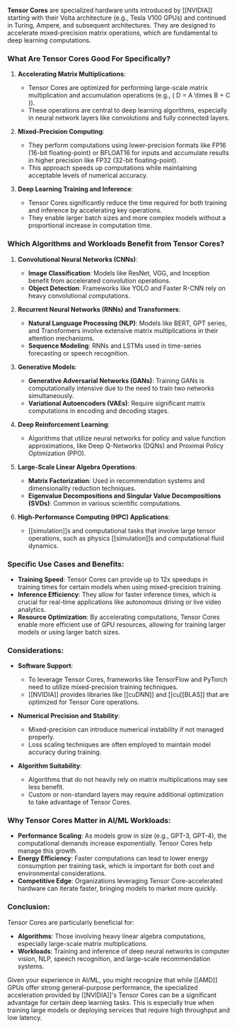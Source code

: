 
**Tensor Cores** are specialized hardware units introduced by [[NVIDIA]] starting with their Volta architecture (e.g., Tesla V100 GPUs) and continued in Turing, Ampere, and subsequent architectures. They are designed to accelerate mixed-precision matrix operations, which are fundamental to deep learning computations.

### **What Are Tensor Cores Good For Specifically?**

1. **Accelerating Matrix Multiplications**:
   - Tensor Cores are optimized for performing large-scale matrix multiplication and accumulation operations (e.g., \( D = A \times B + C \)).
   - These operations are central to deep learning algorithms, especially in neural network layers like convolutions and fully connected layers.

2. **Mixed-Precision Computing**:
   - They perform computations using lower-precision formats like FP16 (16-bit floating-point) or BFLOAT16 for inputs and accumulate results in higher precision like FP32 (32-bit floating-point).
   - This approach speeds up computations while maintaining acceptable levels of numerical accuracy.

3. **Deep Learning Training and Inference**:
   - Tensor Cores significantly reduce the time required for both training and inference by accelerating key operations.
   - They enable larger batch sizes and more complex models without a proportional increase in computation time.

### **Which Algorithms and Workloads Benefit from Tensor Cores?**

1. **Convolutional Neural Networks (CNNs)**:
   - **Image Classification**: Models like ResNet, VGG, and Inception benefit from accelerated convolution operations.
   - **Object Detection**: Frameworks like YOLO and Faster R-CNN rely on heavy convolutional computations.

2. **Recurrent Neural Networks (RNNs) and Transformers**:
   - **Natural Language Processing (NLP)**: Models like BERT, GPT series, and Transformers involve extensive matrix multiplications in their attention mechanisms.
   - **Sequence Modeling**: RNNs and LSTMs used in time-series forecasting or speech recognition.

3. **Generative Models**:
   - **Generative Adversarial Networks (GANs)**: Training GANs is computationally intensive due to the need to train two networks simultaneously.
   - **Variational Autoencoders (VAEs)**: Require significant matrix computations in encoding and decoding stages.

4. **Deep Reinforcement Learning**:
   - Algorithms that utilize neural networks for policy and value function approximations, like Deep Q-Networks (DQNs) and Proximal Policy Optimization (PPO).

5. **Large-Scale Linear Algebra Operations**:
   - **Matrix Factorization**: Used in recommendation systems and dimensionality reduction techniques.
   - **Eigenvalue Decompositions and Singular Value Decompositions (SVDs)**: Common in various scientific computations.

6. **High-Performance Computing (HPC) Applications**:
   - [[simulation]]s and computational tasks that involve large tensor operations, such as physics [[simulation]]s and computational fluid dynamics.

### **Specific Use Cases and Benefits**:

- **Training Speed**: Tensor Cores can provide up to 12x speedups in training times for certain models when using mixed-precision training.
- **Inference Efficiency**: They allow for faster inference times, which is crucial for real-time applications like autonomous driving or live video analytics.
- **Resource Optimization**: By accelerating computations, Tensor Cores enable more efficient use of GPU resources, allowing for training larger models or using larger batch sizes.

### **Considerations**:

- **Software Support**:
  - To leverage Tensor Cores, frameworks like TensorFlow and PyTorch need to utilize mixed-precision training techniques.
  - [[NVIDIA]] provides libraries like [[cuDNN]] and [[cu[[BLAS]] that are optimized for Tensor Core operations.

- **Numerical Precision and Stability**:
  - Mixed-precision can introduce numerical instability if not managed properly.
  - Loss scaling techniques are often employed to maintain model accuracy during training.

- **Algorithm Suitability**:
  - Algorithms that do not heavily rely on matrix multiplications may see less benefit.
  - Custom or non-standard layers may require additional optimization to take advantage of Tensor Cores.

### **Why Tensor Cores Matter in AI/ML Workloads**:

- **Performance Scaling**: As models grow in size (e.g., GPT-3, GPT-4), the computational demands increase exponentially. Tensor Cores help manage this growth.
- **Energy Efficiency**: Faster computations can lead to lower energy consumption per training task, which is important for both cost and environmental considerations.
- **Competitive Edge**: Organizations leveraging Tensor Core-accelerated hardware can iterate faster, bringing models to market more quickly.

### **Conclusion**:

Tensor Cores are particularly beneficial for:

- **Algorithms**: Those involving heavy linear algebra computations, especially large-scale matrix multiplications.
- **Workloads**: Training and inference of deep neural networks in computer vision, NLP, speech recognition, and large-scale recommendation systems.

Given your experience in AI/ML, you might recognize that while [[AMD]] GPUs offer strong general-purpose performance, the specialized acceleration provided by [[NVIDIA]]'s Tensor Cores can be a significant advantage for certain deep learning tasks. This is especially true when training large models or deploying services that require high throughput and low latency.



